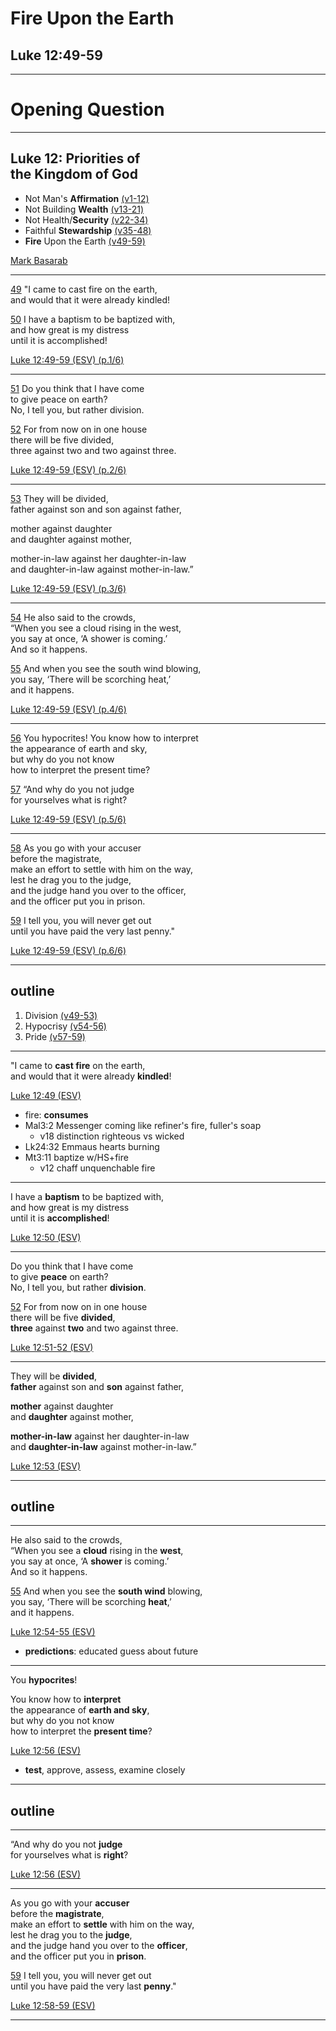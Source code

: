 <!-- .slide: <%= bg("unsplash-Jztmx9yqjBw-stars.jpg") %> id="title" -->
# Fire Upon the Earth
## Luke 12:49-59

---
<!-- .slide: data-background="white" -->
# Opening **Question**

---
<!-- .slide: <%= bg("unsplash-1k5Qq4YQM0g-mtn_lake_sunset.jpg") %> class="outline" -->
## Luke 12: Priorities of <br> the Kingdom of God
+ Not Man's **Affirmation** [(v1-12)](# "ref")
+ Not Building **Wealth** [(v13-21)](# "ref")
+ Not Health/**Security** [(v22-34)](# "ref")
+ Faithful **Stewardship** [(v35-48)](# "ref")
+ **Fire** Upon the Earth [(v49-59)](# "ref")

[Mark Basarab](https://unsplash.com/photos/1k5Qq4YQM0g "caption")

******
[49](# "ref")
"I came to cast fire on the earth,<br>
and would that it were already kindled! 

[50](# "ref")
I have a baptism to be baptized with,<br>
and how great is my distress<br>
until it is accomplished!

[Luke 12:49-59 (ESV) (p.1/6)](# "ref")

******

[51](# "ref")
Do you think that I have come<br>
to give peace on earth?<br>
No, I tell you, but rather division.

[52](# "ref")
For from now on in one house<br>
there will be five divided,<br>
three against two and two against three.

[Luke 12:49-59 (ESV) (p.2/6)](# "ref")

******

[53](# "ref")
They will be divided,<br>
father against son and son against father,

mother against daughter <br>
and daughter against mother,

mother-in-law against her daughter-in-law<br>
and daughter-in-law against mother-in-law.”

[Luke 12:49-59 (ESV) (p.3/6)](# "ref")

******

[54](# "ref")
He also said to the crowds,<br>
“When you see a cloud rising in the west,<br>
you say at once, ‘A shower is coming.’<br>
And so it happens.

[55](# "ref")
And when you see the south wind blowing, <br>
you say, ‘There will be scorching heat,’ <br>
and it happens.

[Luke 12:49-59 (ESV) (p.4/6)](# "ref")

******

[56](# "ref")
You hypocrites! You know how to interpret<br>
the appearance of earth and sky, <br>
but why do you not know <br>
how to interpret the present time?

[57](# "ref")
“And why do you not judge<br>
for yourselves what is right?

[Luke 12:49-59 (ESV) (p.5/6)](# "ref")

******

[58](# "ref")
As you go with your accuser <br>
before the magistrate,<br>
make an effort to settle with him on the way,<br>
lest he drag you to the judge,<br>
and the judge hand you over to the officer,<br>
and the officer put you in prison.

[59](# "ref")
I tell you, you will never get out<br>
until you have paid the very last penny."

[Luke 12:49-59 (ESV) (p.6/6)](# "ref")

---
## outline
1. Division [(v49-53)](# "ref")
1. Hypocrisy [(v54-56)](# "ref")
1. Pride [(v57-59)](# "ref")

>>>


---
"I came to **cast fire** on the earth,<br>
and would that it were already **kindled**! 

[Luke 12:49 (ESV)](# "ref")

>>>
+ fire: **consumes**
+ Mal3:2 Messenger coming like refiner's fire, fuller's soap
  + v18 distinction righteous vs wicked
+ Lk24:32 Emmaus hearts burning
+ Mt3:11 baptize w/HS+fire
  + v12 chaff unquenchable fire

---
I have a **baptism** to be baptized with,<br>
and how great is my distress<br>
until it is **accomplished**!

[Luke 12:50 (ESV)](# "ref")

---
Do you think that I have come<br>
to give **peace** on earth?<br>
No, I tell you, but rather **division**.

[52](# "ref")
For from now on in one house<br>
there will be five **divided**,<br>
**three** against **two** and two against three.

[Luke 12:51-52 (ESV)](# "ref")

---
They will be **divided**,<br>
**father** against son and **son** against father,

**mother** against daughter <br>
and **daughter** against mother,

**mother-in-law** against her daughter-in-law<br>
and **daughter-in-law** against mother-in-law.”

[Luke 12:53 (ESV)](# "ref")

---
## outline

---
He also said to the crowds,<br>
“When you see a **cloud** rising in the **west**,<br>
you say at once, ‘A **shower** is coming.’<br>
And so it happens.

[55](# "ref")
And when you see the **south wind** blowing, <br>
you say, ‘There will be scorching **heat**,’ <br>
and it happens.

[Luke 12:54-55 (ESV)](# "ref")

>>>
+ **predictions**: educated guess about future

---
You **hypocrites**!

You know how to **interpret**<br>
the appearance of **earth and sky**, <br>
but why do you not know <br>
how to interpret the **present time**?

[Luke 12:56 (ESV)](# "ref")

>>>
+ **test**, approve, assess, examine closely

---
## outline

---
“And why do you not **judge**<br>
for yourselves what is **right**?

[Luke 12:56 (ESV)](# "ref")

---
As you go with your **accuser** <br>
before the **magistrate**,<br>
make an effort to **settle** with him on the way,<br>
lest he drag you to the **judge**,<br>
and the judge hand you over to the **officer**,<br>
and the officer put you in **prison**.

[59](# "ref")
I tell you, you will never get out<br>
until you have paid the very last **penny**."

[Luke 12:58-59 (ESV)](# "ref")

---
<!-- .slide: <%= bg("unsplash-Jztmx9yqjBw-stars.jpg") %> class="empty" -->
